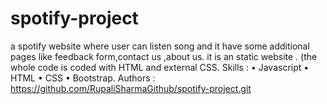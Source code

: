 # spotify-project
a spotify website where user can listen song and it have some additional pages like feedback form,contact us ,about us.
it is an static website .
(the whole code is coded with HTML and external CSS.
Skills :
•	Javascript
•	HTML
•	CSS
•	Bootstrap.
Authors :
https://github.com/RupaliSharmaGithub/spotify-project.git
